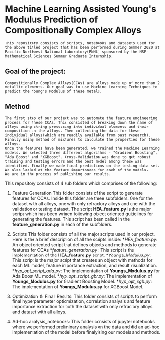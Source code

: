 # Machine Learning Assisted Young's Modulus Prediction of Compositionally Complex Alloys 

	This repository consists of scripts, notebooks and datasets used for the above titled project that has been performed during Summer 2020 at Pacific Northwest National Laboratory(PNNL) sponsored by the NSF-Mathematical Sciences Summer Graduate Internship. 

## Goal of the project: 
	Compositionally Complex Alloys(CCAs) are alloys made up of more than 2 metallic elements. Our goal was to use Machine Learning Techniques to predict the Young's Modulus of these metals. 
	
## Method 
	The first step of our project was to automate the feature engineering process for these CCAs. This consisted of breaking down the name of alloys using string processing into individual elements and their composition in the alloys. Then collecting the data for these individual alloys(which are readily available from past research). Finally using method of mixtures to calculate the properties for these alloys.
	Once the features have been generated, we trained the Machine Learning models. We selected three different algorithms - "Gradient Boosting", "Ada Boost" and "XGBoost". Cross-Validation was done to get robust training and testing errors and the best model among these was identified. Finally we made final predictions on the testing data set. We also looked at the feature importances for each of the models.
	We are in the process of publishing our results.
			
This repository consists of 4 sub folders which comprises of the following:

1. Feature Generation
This folder consists of the script to generate features for CCAs. Inside this folder are three subfolders. One for the dataset with all alloys, one with only refractory alloys and one with the validation or testing dataset. The script **HEA_feature.py** is the major script which has been written following object oriented guidelines for generating the features. This script has been called in the **feature_generation.py** in each of the subfolders.

2.  Scripts
This folder consists of all the major scripts used in our project. Here  is the a brief description of all the scripts inside:
	*_HEA\_feature.py_: An object oriented script that defines objects and methods to 	generate features for CCAs
	*_feature\_generation.py_ : This script is the implementation of the **HEA_feature.py**
script.
	*_Youngs\_Modulus.py_: This script is the major script that creates an object with methods for each ML model, feature importance extraction, and result visualization.
	*_hyp\_opt\_script\_ada.py_: The implementation of **Youngs_Modulus.py** for Ada Boost ML model.
	*_hyp\_opt\_script\_gbr.py_: The implementation of **Youngs_Modulus.py** for Gradient Boosting Model.
	*_hyp\_opt\_xgb.py_: The implementation of **Youngs_Modulus.py** for XGBoost Model.
	
3. Optimization\_&\_Final_Results: 
	This folder consists of scripts to perform final hyperparameter optiomization, correlation analysis and feature importance extraction  for both the dataset with only refractory alloys and dataset with all alloys.
	
4. Ad-hoc analysis_notebooks:
	This folder consists of jupyter notebooks where we performed preliminary analysis on the data and did an ad-hoc implementation of the model before finalyizing our models and methods.
	
	

